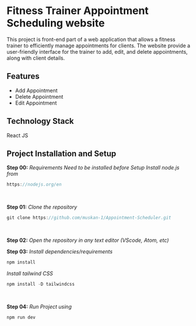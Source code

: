 # Fitness Trainer Appointment Scheduling website

<p>This project is front-end part of a web application that allows a fitness trainer to efficiently manage appointments for clients. The website provide a user-friendly interface for the trainer to add, edit, and delete appointments, along with client details.</p>

## Features
- Add Appointment
- Delete Appointment
- Edit Appointment

## Technology Stack
<p> React JS </p>

## Project Installation and Setup
**Step 00:** _Requirements Need to be installed before Setup_
_Install node.js from_
```javascript
https://nodejs.org/en
```
<br/>

**Step 01:** _Clone the repository_
```javascript
git clone https://github.com/muskan-1/Appointment-Scheduler.git
```
<br/>

**Step 02:** _Open the repository in any text editor (VScode, Atom, etc)_
<br/>

**Step 03:** _Install dependencies/requirements_
```javascript
npm install
```
_Install tailwind CSS_
```javascript
npm install -D tailwindcss
```
<br/>

**Step 04:** _Run Project using_
```javascipt
npm run dev
```
